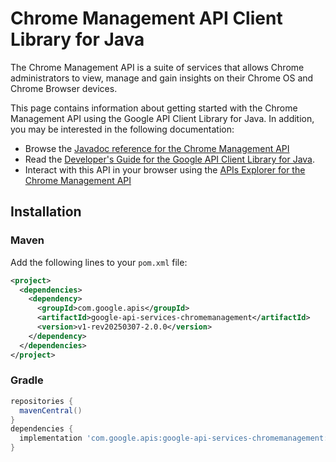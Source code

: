 # Chrome Management API Client Library for Java

The Chrome Management API is a suite of services that allows Chrome administrators to view, manage and gain insights on their Chrome OS and Chrome Browser devices.

This page contains information about getting started with the Chrome Management API
using the Google API Client Library for Java. In addition, you may be interested
in the following documentation:

* Browse the [Javadoc reference for the Chrome Management API][javadoc]
* Read the [Developer's Guide for the Google API Client Library for Java][google-api-client].
* Interact with this API in your browser using the [APIs Explorer for the Chrome Management API][api-explorer]

## Installation

### Maven

Add the following lines to your `pom.xml` file:

```xml
<project>
  <dependencies>
    <dependency>
      <groupId>com.google.apis</groupId>
      <artifactId>google-api-services-chromemanagement</artifactId>
      <version>v1-rev20250307-2.0.0</version>
    </dependency>
  </dependencies>
</project>
```

### Gradle

```gradle
repositories {
  mavenCentral()
}
dependencies {
  implementation 'com.google.apis:google-api-services-chromemanagement:v1-rev20250307-2.0.0'
}
```

[javadoc]: https://googleapis.dev/java/google-api-services-chromemanagement/latest/index.html
[google-api-client]: https://github.com/googleapis/google-api-java-client/
[api-explorer]: https://developers.google.com/apis-explorer/#p/chromemanagement/v1/
